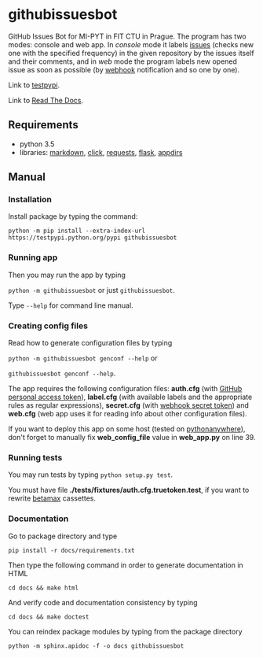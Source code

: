 # githubissuesbot
GitHub Issues Bot for MI-PYT in FIT CTU in Prague. The program has two modes: console and web app. In *console* mode it labels [issues](https://help.github.com/articles/creating-an-issue/) (checks new one with the specified frequency) in the given repository by the issues itself and their comments, and in *web* mode the program labels new opened issue as soon as possible (by [webhook](https://developer.github.com/webhooks/) notification and so one by one). 

Link to [testpypi](https://testpypi.python.org/pypi/githubissuesbot).

Link to [Read The Docs](https://readthedocs.org/projects/githubissuesbot/).

## Requirements
* python 3.5
* libraries: [markdown](https://pypi.python.org/pypi/Markdown), [click](http://click.pocoo.org/6/), [requests](http://docs.python-requests.org/en/master/), [flask](http://flask.pocoo.org/), [appdirs](https://pypi.python.org/pypi/appdirs)

## Manual
### Installation
Install package by typing the command: 

`python -m pip install --extra-index-url https://testpypi.python.org/pypi githubissuesbot`

### Running app
Then you may run the app by typing 

`python -m githubissuesbot` or just `githubissuesbot`. 

Type `--help` for command line manual.

### Creating config files
Read how to generate configuration files by typing 

`python -m githubissuesbot genconf --help` or 

`githubissuesbot genconf --help`.

The app requires the following configuration files: **auth.cfg** (with [GitHub personal access token](https://help.github.com/articles/creating-an-access-token-for-command-line-use/)), **label.cfg** (with available labels and the appropriate rules as regular expressions), **secret.cfg** (with [webhook secret token](https://developer.github.com/webhooks/securing/)) and **web.cfg** (web app uses it for reading info about other configuration files).

If you want to deploy this app on some host (tested on [pythonanywhere](https://www.pythonanywhere.com/)), don't forget to manually fix **web_config_file** value in **web_app.py** on line 39.

### Running tests
You may run tests by typing `python setup.py test`.

You must have file **./tests/fixtures/auth.cfg.truetoken.test**, if you want to rewrite [betamax](https://pypi.python.org/pypi/betamax) cassettes.

### Documentation
Go to package directory and type

`pip install -r docs/requirements.txt`

Then type the following command in order to generate documentation in HTML 

`cd docs && make html`

And verify code and documentation consistency by typing

`cd docs && make doctest`

You can reindex package modules by typing from the package directory

`python -m sphinx.apidoc -f -o docs githubissuesbot`
